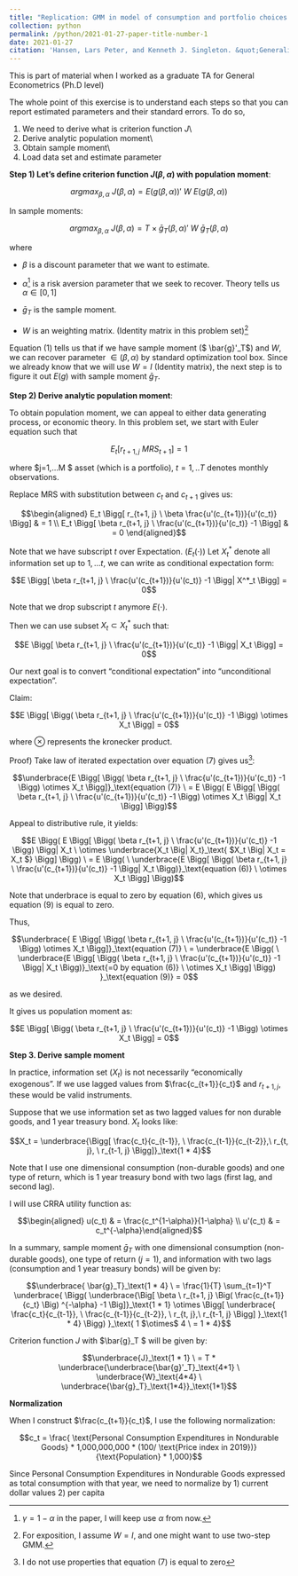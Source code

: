 ```yaml
---
title: "Replication: GMM in model of consumption and portfolio choices (1982)"
collection: python
permalink: /python/2021-01-27-paper-title-number-1
date: 2021-01-27
citation: 'Hansen, Lars Peter, and Kenneth J. Singleton. &quot;Generalized instrumental variables estimation of nonlinear rational expectations models.&quot; <i>Econometrica  (1982): 1269-1286.</i>'
---
```


This is part of material when I worked as a graduate TA for General Econometrics (Ph.D level)

The whole point of this exercise is to understand each steps so that you can report estimated parameters and their standard errors. To do
so,

1) We need to derive what is criterion function $J$\
2) Derive analytic population moment\
3) Obtain sample moment\
4) Load data set and estimate parameter

**Step 1) Let’s define criterion function $J(\beta, \alpha)$ with
population moment**:

$$argmax_{\beta, \alpha} \ J(\beta, \alpha) = E ({g}(\beta, \alpha)) ' \ W \ E ({g}(\beta, \alpha))$$

In sample moments:

$$argmax_{\beta, \alpha} \ J(\beta, \alpha) = T \times \bar{g}_T(\beta, \alpha) ' \ W \ \bar{g}_T(\beta, \alpha)$$

where

-   $\beta$ is a discount parameter that we want to estimate.

-   $\alpha$[^1] is a risk aversion parameter that we seek to recover.
    Theory tells us $\alpha \in [0,1]$

-   $\bar{g}_T$ is the sample moment.

-   $W$ is an weighting matrix. (Identity matrix in this problem set)[^2]

Equation (1) tells us that if we have sample moment ($ \bar{g}'_T$) and
$W$, we can recover parameter $\in (\beta, \alpha)$ by standard
optimization tool box. Since we already know that we will use $W = I$
(Identity matrix), the next step is to figure it out $E(g)$ with sample
moment $\bar{g}_T$.

**Step 2) Derive analytic population moment**:

To obtain population moment, we can appeal to either data generating
process, or economic theory. In this problem set, we start with Euler
equation such that

$$E_t [r_{t+1, j} \  MRS_{t+1}] = 1$$

where $j=1,...M $ asset (which is a portfolio), $t=1,..T$ denotes
monthly observations.

Replace MRS with substitution between $c_t$ and $c_{t+1}$ gives us:

$$\begin{aligned}
    E_t \Bigg[ r_{t+1, j} \  \beta \frac{u'(c_{t+1})}{u'(c_t)} \Bigg] &  = 1 \\
    E_t \Bigg[ \beta r_{t+1, j} \   \frac{u'(c_{t+1})}{u'(c_t)}   -1 \Bigg] &  = 0 \end{aligned}$$

Note that we have subscript $t$ over Expectation. $(E_t (\cdot))$ Let
$X^*_t$ denote all information set up to $1,... t$, we can write as
conditional expectation form:

$$E \Bigg[ \beta  r_{t+1, j} \   \frac{u'(c_{t+1})}{u'(c_t)} -1 \Bigg| X^*_t \Bigg] = 0$$

Note that we drop subscript $t$ anymore $E(\cdot)$.

Then we can use subset $X_t \subset X^*_t$ such that:

$$E \Bigg[ \beta  r_{t+1, j} \   \frac{u'(c_{t+1})}{u'(c_t)}  -1 \Bigg| X_t \Bigg] = 0$$

Our next goal is to convert “conditional expectation” into
“unconditional expectation”.

Claim:

$$E \Bigg[ \Bigg( \beta  r_{t+1, j} \   \frac{u'(c_{t+1})}{u'(c_t)}  -1 \Bigg) \otimes X_t \Bigg] = 0$$

where $\otimes$ represents the kronecker product.

Proof) Take law of iterated expectation over equation (7) gives us[^3]:

$$\underbrace{E \Bigg[ \Bigg( \beta  r_{t+1, j} \   \frac{u'(c_{t+1})}{u'(c_t)}  -1 \Bigg) \otimes X_t \Bigg]}_\text{equation (7)} \ = E \Bigg(   E \Bigg[ \Bigg( \beta  r_{t+1, j} \   \frac{u'(c_{t+1})}{u'(c_t)}  -1 \Bigg) \otimes X_t \Bigg| X_t \Bigg] \Bigg)$$

Appeal to distributive rule, it yields:

$$E \Bigg(   E \Bigg[ \Bigg( \beta  r_{t+1, j} \   \frac{u'(c_{t+1})}{u'(c_t)}  -1 \Bigg) \Bigg| X_t \ \otimes \underbrace{X_t \Big| X_t}_\text{ $X_t \Big| X_t = X_t $} \Bigg] \Bigg) \ =   E \Bigg(  \ \underbrace{E \Bigg[ \Bigg( \beta  r_{t+1, j} \   \frac{u'(c_{t+1})}{u'(c_t)}  -1  \Bigg| X_t \Bigg)}_\text{equation (6)} \ \otimes X_t \Bigg] \Bigg)$$

Note that underbrace is equal to zero by equation (6), which gives us
equation (9) is equal to zero.

Thus,

$$\underbrace{ E \Bigg[ \Bigg( \beta  r_{t+1, j} \   \frac{u'(c_{t+1})}{u'(c_t)}  -1 \Bigg) \otimes X_t \Bigg]}_\text{equation (7)} \ = \underbrace{E \Bigg(  \ \underbrace{E \Bigg[ \Bigg( \beta  r_{t+1, j} \   \frac{u'(c_{t+1})}{u'(c_t)}  -1  \Bigg| X_t \Bigg)}_\text{=0 by equation (6)} \ \otimes X_t \Bigg] \Bigg)   }_\text{equation (9)}   = 0$$

as we desired.

It gives us population moment as:

$$E \Bigg[ \Bigg( \beta  r_{t+1, j} \   \frac{u'(c_{t+1})}{u'(c_t)}  -1 \Bigg) \otimes X_t \Bigg] = 0$$

**Step 3. Derive sample moment**

In practice, information set ($X_t$) is not necessarily “economically
exogenous”. If we use lagged values from $\frac{c_{t+1}}{c_t}$ and
$r_{t+1, j}$, these would be valid instruments.

Suppose that we use information set as two lagged values for non durable
goods, and 1 year treasury bond. $X_t$ looks like:

$$X_t =  \underbrace{\Bigg[ \frac{c_t}{c_{t-1}}, \ \frac{c_{t-1}}{c_{t-2}},\   r_{t, j}, \ r_{t-1, j}  \Bigg]}_\text{1 * 4}$$

Note that I use one dimensional consumption (non-durable goods) and one
type of return, which is 1 year treasury bond with two lags (first lag,
and second lag).

I will use CRRA utility function as:

$$\begin{aligned}
    u(c_t) &  = \frac{c_t^{1-\alpha}}{1-\alpha} \\
    u'(c_t) & = c_t^{-\alpha}\end{aligned}$$

In a summary, sample moment $\bar{g}_T$ with one dimensional consumption
(non-durable goods), one type of return $(j=1)$, and information with
two lags (consumption and 1 year treasury bonds) will be given by:

$$\underbrace{ \bar{g}_T}_\text{1 * 4} \ = \frac{1}{T} \sum_{t=1}^T \underbrace{ \Bigg( \underbrace{\Big[ \beta \ r_{t+1, j} \Big( \frac{c_{t+1}}{c_t} \Big) ^{-\alpha} -1 \Big]}_\text{1 * 1} \otimes  \Bigg[ \underbrace{ \frac{c_t}{c_{t-1}}, \ \frac{c_{t-1}}{c_{t-2}},  \ r_{t, j},\  r_{t-1, j}  \Bigg] }_\text{1 * 4} \Bigg) }_\text{ 1 $\otimes$ 4 \ = 1 * 4}$$

Criterion function $J$ with $\bar{g}_T $ will be given by:

$$\underbrace{J}_\text{1 * 1} \ = T * \underbrace{\underbrace{\bar{g}'_T}_\text{4*1} \ \underbrace{W}_\text{4*4} \ \underbrace{\bar{g}_T}_\text{1*4}}_\text{1*1}$$

**Normalization**

When I construct $\frac{c_{t+1}}{c_t}$, I use the following
normalization:

$$c_t = \frac{ \text{Personal Consumption Expenditures in Nondurable Goods} * 1,000,000,000 * (100/ \text{Price index in 2019})}{\text{Population} * 1,000}$$

Since Personal Consumption Expenditures in Nondurable Goods expressed as
total consumption with that year, we need to normalize by 1) current
dollar values 2) per capita

[^1]: $\gamma = 1-\alpha$ in the paper, I will keep use $\alpha$ from now.
[^2]: For exposition, I assume $W=I$, and one might want to use two-step GMM.
[^3]: I do not use properties that equation (7) is equal to zero
